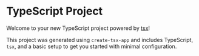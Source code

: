 # TypeScript Project

Welcome to your new TypeScript project powered by [tsx](https://github.com/privatenumber/tsx)!

This project was generated using `create-tsx-app` and includes TypeScript, `tsx`, and a basic setup to get you started with minimal configuration.
